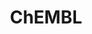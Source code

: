 ---
bigquery: https://console.cloud.google.com/bigquery?p=patents-public-data&d=ebi_chembl&page=dataset
citation: '"The ChEMBL database in 2017." Anna Gaulton, Anne Hersey, Michał Nowotka,
  A Patrícia Bento, Jon Chambers, David Mendez, Prudence Mutowo, Francis Atkinson,
  Louisa J Bellis, Elena Cibrián-Uhalte, Mark Davies, Nathan Dedman, Anneli Karlsson,
  María Paula Magariños, John P Overington, George Papadatos, Ines Smit, Andrew R
  Leach Nucleic acids Research (2017) 45 (Database Issue), D945-D954'
contributors: European Bioinformatics Institute
cost: None
description: ChEMBL Data is a manually curated database of small molecules used in
  drug discovery, including information about existing patented drugs.
documentation: 'schema: https://www.ebi.ac.uk/chembl/db_schema


  '
last_edit: Mon, 04 Apr 2022 19:07:30 GMT
location: https://console.cloud.google.com/marketplace/product/google_patents_public_datasets/chembl
maintained_by: EMBL-EBI, an outstation of European Molecular Biology Laboratory
related_publications: '

  ChEMBL: towards direct deposition of bioassay data.


  Mendez D, Gaulton A, Bento AP, Chambers J, De Veij M, Félix E, Magariños MP, Mosquera
  JF, Mutowo P, Nowotka M, Gordillo-Marañón M, Hunter F, Junco L, Mugumbate G, Rodriguez-Lopez
  M, Atkinson F, Bosc N, Radoux CJ, Segura-Cabrera A, Hersey A, Leach AR.


  — Nucleic Acids Res. 2019; 47(D1):D930-D940. doi: 10.1093/nar/gky1075

  '
schema_fields: '[''target_mapping'', ''target_desc'', ''therapeutic_flag'', ''uberon_id'',
  ''volume'', ''curated_by'', ''biocomp_id'', ''abstract'', ''standard_upper_value'',
  ''cell_id'', ''related_tid'', ''met_conversion'', ''inorganic_flag'', ''cx_most_bpka'',
  ''normal_range_min'', ''level1_description'', ''mesh_heading'', ''aspect'', ''isoform'',
  ''level1'', ''published_value'', ''delist_flag'', ''level2_description'', ''tid'',
  ''label'', ''innovator_company'', ''irac_code'', ''first_in_class'', ''mc_tax_id'',
  ''molregno'', ''alert_id'', ''set_name'', ''class_type'', ''confidence_score'',
  ''assay_source'', ''source'', ''withdrawn_flag'', ''mutation'', ''potential_duplicate'',
  ''entity_id'', ''sequence_md5sum'', ''ro3_pass'', ''molfile'', ''creation_date'',
  ''usan_stem_definition'', ''level2'', ''drug_substance_flag'', ''text_value'', ''parent_molregno'',
  ''chembl_id'', ''assay_cell_type'', ''major_class'', ''relation'', ''l4'', ''l2'',
  ''orig_description'', ''mec_id'', ''mol_atc_id'', ''units'', ''name'', ''hrac_class_id'',
  ''alert_set_id'', ''l6'', ''caloha_id'', ''acd_logd'', ''comp_go_id'', ''protein_class_id'',
  ''mw_freebase'', ''alert_name'', ''upper_value'', ''ref_type'', ''level3_description'',
  ''start_position'', ''type'', ''cl_lincs_id'', ''doc_type'', ''mecref_id'', ''efo_id'',
  ''protein_class_synonym'', ''approval_date'', ''syn_type'', ''synonyms'', ''level4_description'',
  ''ridx'', ''molsyn_id'', ''ref_url'', ''enzyme_name'', ''site_name'', ''tbl'', ''nda_type'',
  ''withdrawn_country'', ''annotation'', ''src_assay_id'', ''aromatic_rings'', ''standard_inchi'',
  ''publication_number'', ''mechanism_comment'', ''drug_product_flag'', ''priority'',
  ''indref_id'', ''record_id'', ''co_stem_id'', ''cidx'', ''met_comment'', ''compsyn_id'',
  ''tid_fixed'', ''clo_id'', ''drug_record_id'', ''site_residues'', ''site_id'', ''ass_cls_map_id'',
  ''compd_id'', ''molecule_type'', ''mol_hrac_id'', ''rtb'', ''standard_type'', ''acd_most_apka'',
  ''molecular_species'', ''direct_interaction'', ''withdrawn_class'', ''src_id'',
  ''patent_no'', ''relationship_type'', ''component_type'', ''first_page'', ''relationship'',
  ''status'', ''warning_description'', ''mesh_id'', ''cx_logp'', ''parent_type'',
  ''hba'', ''ddd_comment'', ''confidence'', ''data_validity_comment'', ''mol_irac_id'',
  ''smid'', ''pathway_key'', ''assay_organism'', ''active_molregno'', ''src_compound_id'',
  ''parameter_type'', ''bao_endpoint'', ''prodrug'', ''authors'', ''cell_source_tissue'',
  ''uo_units'', ''company'', ''hrac_code'', ''journal'', ''who_name'', ''polymer_flag'',
  ''ddd_admr'', ''comments'', ''smarts'', ''targcomp_id'', ''domain_id'', ''db_version'',
  ''hba_lipinski'', ''structure_type'', ''full_mwt'', ''patent_id'', ''entity_type'',
  ''subgroup'', ''who_extra'', ''component_synonym'', ''short_name'', ''pathway_id'',
  ''end_position'', ''bei'', ''target_type'', ''enzyme_tid'', ''standard_relation'',
  ''tax_id'', ''compound_name'', ''cell_ontology_id'', ''src_description'', ''standard_units'',
  ''hbd_lipinski'', ''standard_value'', ''mw_monoisotopic'', ''helm_notation'', ''black_box_warning'',
  ''bto_id'', ''assay_param_id'', ''domain_type'', ''acd_logp'', ''applicant_full_name'',
  ''src_short_name'', ''job_id'', ''frac_class_id'', ''assay_tissue'', ''parameter_value'',
  ''sitecomp_id'', ''cell_source_tax_id'', ''species_group_flag'', ''mc_organism'',
  ''research_stem'', ''mechanism_of_action'', ''cellosaurus_id'', ''ap_id'', ''std_act_id'',
  ''rgid'', ''normal_range_max'', ''assay_strain'', ''mc_target_type'', ''previous_company'',
  ''availability_type'', ''acd_most_bpka'', ''published_units'', ''sei'', ''sequence'',
  ''oc_id'', ''canonical_smiles'', ''heavy_atoms'', ''pchembl_value'', ''ref_id'',
  ''mc_target_name'', ''curation_comment'', ''dosage_form'', ''stat'', ''warning_type'',
  ''parent_id'', ''ddd_value'', ''chebi_par_id'', ''oral'', ''path'', ''binding_site_comment'',
  ''action_type'', ''assay_id'', ''assay_category'', ''prediction_method'', ''updated_by'',
  ''log_id'', ''variant_id'', ''lle'', ''usan_substem'', ''met_id'', ''cell_source_organism'',
  ''ad_type'', ''prod_pat_id'', ''standard_flag'', ''num_alerts'', ''product_id'',
  ''homologue'', ''strength'', ''level5'', ''l8'', ''indication_class'', ''cpd_str_alert_id'',
  ''domain_description'', ''max_phase'', ''go_id'', ''cx_most_apka'', ''withdrawn_year'',
  ''usan_stem_id'', ''drugind_id'', ''cell_description'', ''max_phase_for_ind'', ''source_domain_id'',
  ''topical'', ''disease_efficacy'', ''predbind_id'', ''published_type'', ''patent_use_code'',
  ''aidx'', ''compound_key'', ''tissue_id'', ''alogp'', ''assay_class_id'', ''full_molformula'',
  ''organism'', ''assay_desc'', ''title'', ''metref_id'', ''downgraded'', ''domain_name'',
  ''trade_name'', ''l7'', ''activity_comment'', ''country'', ''db_source'', ''qudt_units'',
  ''comp_class_id'', ''natural_product'', ''bao_format'', ''protclasssyn_id'', ''stem_class'',
  ''withdrawn_reason'', ''activity_id'', ''molecular_mechanism'', ''assay_subcellular_fraction'',
  ''issue'', ''relationship_desc'', ''warning_year'', ''ddd_units'', ''frac_code'',
  ''warning_country'', ''version'', ''level4'', ''atc_code'', ''patent_expire_date'',
  ''component_id'', ''as_id'', ''doc_id'', ''ddd_id'', ''psa'', ''value'', ''stem'',
  ''description'', ''num_lipinski_ro5_violations'', ''accession'', ''usan_year'',
  ''class_level'', ''route'', ''cell_name'', ''pubmed_id'', ''toid'', ''doi'', ''standard_inchi_key'',
  ''level3'', ''submission_date'', ''protein_class_desc'', ''metabolite_record_id'',
  ''ingredient'', ''parenteral'', ''dosed_ingredient'', ''assay_tax_id'', ''substrate_record_id'',
  ''selectivity_comment'', ''standard_text_value'', ''l5'', ''chirality'', ''efo_term'',
  ''first_approval'', ''definition'', ''actsm_id'', ''published_relation'', ''active_ingredient'',
  ''warning_id'', ''le'', ''idx'', ''l1'', ''warnref_id'', ''assay_type'', ''activity_count'',
  ''last_page'', ''formulation_id'', ''hbd'', ''mol_frac_id'', ''qed_weighted'', ''warning_class'',
  ''assay_test_type'', ''pref_name'', ''year'', ''cx_logd'', ''last_active'', ''usan_stem'',
  ''res_stem_id'', ''parent_go_id'', ''mc_target_accession'', ''l3'', ''num_ro5_violations'',
  ''result_flag'', ''irac_class_id'', ''updated_on'', ''targrel_id'', ''bao_id'']'
shortname: chembl
tags:
- biotechnology
- health
- chemical
- bioinformatics
- medical
terms_of_use: CC BY-SA 3.0
title: ChEMBL
uuid: e232a192-965c-4ec9-904c-155b6dfe56c5
---